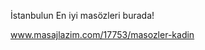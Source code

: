İstanbulun En iyi masözleri burada!

<a href="https://www.masajlazim.com/17753/masozler-kadin" rel="noreferrer nofollow">www.masajlazim.com/17753/masozler-kadin</a>
